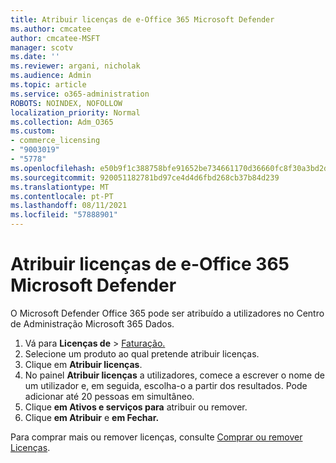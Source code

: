 ```yaml
---
title: Atribuir licenças de e-Office 365 Microsoft Defender
ms.author: cmcatee
author: cmcatee-MSFT
manager: scotv
ms.date: ''
ms.reviewer: argani, nicholak
ms.audience: Admin
ms.topic: article
ms.service: o365-administration
ROBOTS: NOINDEX, NOFOLLOW
localization_priority: Normal
ms.collection: Adm_O365
ms.custom:
- commerce_licensing
- "9003019"
- "5778"
ms.openlocfilehash: e50b9f1c388758bfe91652be734661170d36660fc8f30a3bd2d77e189e8bd813
ms.sourcegitcommit: 920051182781bd97ce4d4d6fbd268cb37b84d239
ms.translationtype: MT
ms.contentlocale: pt-PT
ms.lasthandoff: 08/11/2021
ms.locfileid: "57888901"
---
```

# <a name="assign-microsoft-defender-for-office-365-licenses"></a>Atribuir licenças de e-Office 365 Microsoft Defender

O Microsoft Defender Office 365 pode ser atribuído a utilizadores no Centro de Administração Microsoft 365 Dados.

1. Vá para **Licenças de**  >  [Faturação.](https://go.microsoft.com/fwlink/p/?linkid=842264)
2. Selecione um produto ao qual pretende atribuir licenças.
3. Clique em **Atribuir licenças**.
4. No painel **Atribuir licenças**  a utilizadores, comece a escrever o nome de um utilizador e, em seguida, escolha-o a partir dos resultados. Pode adicionar até 20 pessoas em simultâneo.
5. Clique **em Ativos e serviços para**  atribuir ou remover.
6. Clique **em Atribuir** e **em Fechar.**

Para comprar mais ou remover licenças, consulte [Comprar ou remover Licenças](https://docs.microsoft.com/microsoft-365/commerce/licenses/buy-licenses#buy-or-remove-licenses-for-your-business-subscription).